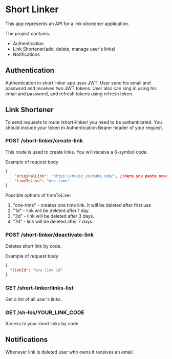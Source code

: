 # Short Linker

This app represents an API for a link shortener application.

The project contains:
  - Authentication
  - Link Shortener(add, delete, manage user's links)
  - Notifications

## Authentication

Authentication in short linker app uses JWT. User send his email and password and receives two JWT tokens.
User also can sing in using his email and password, and refresh tokens using refresh token.

## Link Shortener

To send requests to route /short-linker/ you need to be authenticated. You should include your token in Authentication Bearer header of your request.

### POST /short-linker/create-link

This route is used to create links. You will receive a 6-symbol code.

Example of request body

```json
{
    "originalLink": "https://music.youtube.com/", //Here you paste your link
    "timeToLive": "one-time"
}
```

Possible options of timeToLive:
1. "one-time" - creates one time link. It will be deleted after first use
2. "1d" - link will be deleted after 1 day.
3. "3d" - link will be deleted after 3 days.
4. "7d" - link will be deleted after 7 days.

### POST /short-linker/deactivate-link

Deletes short link by code.

Example of request body

```json
{
  "linkId": "you link id"
}
```

### GET /short-linker/links-list

Get a list of all user's links.

### GET /sh-lks/YOUR_LINK_CODE

Access to your short links by code.

## Notifications

Whenever link is deleted user who owns it receives an email.





